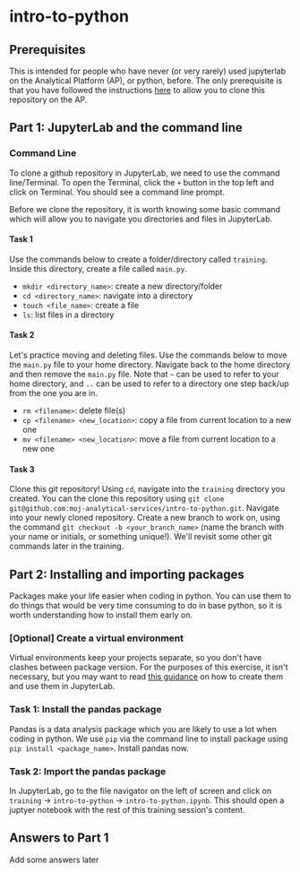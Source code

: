 # intro-to-python

## Prerequisites

This is intended for people who have never (or very rarely) used jupyterlab on the Analytical Platform (AP), or python, before. The only prerequisite is that you have followed the instructions [here](https://user-guidance.services.alpha.mojanalytics.xyz/github.html#jupyterlab) to allow you to clone this repository on the AP.

## Part 1: JupyterLab and the command line

### Command Line

To clone a github repository in JupyterLab, we need to use the command line/Terminal. To open the Terminal, click the `+` button in the top left and click on Terminal. You should see a command line prompt.

Before we clone the repository, it is worth knowing some basic command which will allow you to navigate you directories and files in JupyterLab. 

#### Task 1

Use the commands below to create a folder/directory called `training`. Inside this directory, create a file called `main.py`.

* `mkdir <directory_name>`: create a new directory/folder
* `cd <directory_name>`: navigate into a directory
* `touch <file_name>`: create a file
* `ls`: list files in a directory

#### Task 2

Let's practice moving and deleting files. Use the commands below to move the `main.py` file to your home directory. Navigate back to the home directory and then remove the `main.py` file. Note that `~` can be used to refer to your home directory, and `..` can be used to refer to a directory one step back/up from the one you are in.

* `rm <filename>`: delete file(s)
* `cp <filename> <new_location>`: copy a file from current location to a new one
* `mv <filename> <new_location>`: move a file from current location to a new one

#### Task 3

Clone this git repository! Using `cd`, navigate into the `training` directory you created. You can the clone this repository using `git clone git@github.com:moj-analytical-services/intro-to-python.git`. Navigate into your newly cloned repository. Create a new branch to work on, using the command `git checkout -b <your_branch_name>` (name the branch with your name or initials, or something unique!). We'll revisit some other git commands later in the training.


## Part 2: Installing and importing packages

Packages make your life easier when coding in python. You can use them to do things that would be very time consuming to do in base python, so it is worth understanding how to install them early on.

### [Optional] Create a virtual environment

Virtual environments keep your projects separate, so you don't have clashes between package version. For the purposes of this exercise, it isn't necessary, but you may want to read [this guidance](https://user-guidance.services.alpha.mojanalytics.xyz/tools/jupyterlab.html#using-a-virtual-environment-in-jupyter) on how to create them and use them in JupyterLab.

### Task 1: Install the pandas package

Pandas is a data analysis package which you are likely to use a lot when coding in python. We use `pip` via the command line to install package using `pip install <package_name>`. Install pandas now.

### Task 2: Import the pandas package

In JupyterLab, go to the file navigator on the left of screen and click on `training` -> `intro-to-python` -> `intro-to-python.ipynb`. This should open a juptyer notebook with the rest of this training session's content.


## Answers to Part 1

Add some answers later
